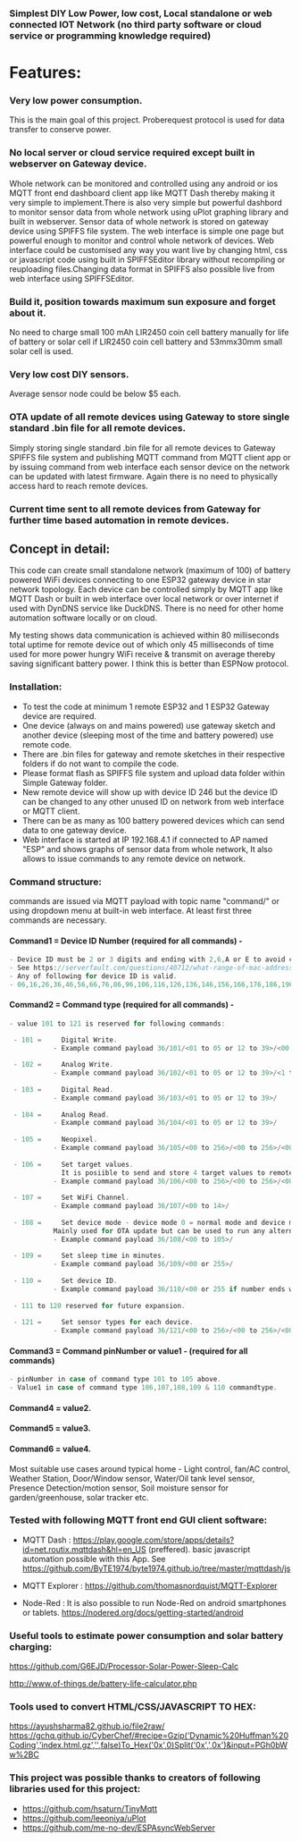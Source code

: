 ### Simplest DIY Low Power, low cost, Local standalone or web connected IOT Network (no third party software or cloud service or programming knowledge required) 

# Features:

### Very low power consumption.

This is the main goal of this project. Proberequest protocol is used for data transfer to conserve power.

### No local server or cloud service required except built in webserver on Gateway device.

Whole network can be monitored and controlled using any android or ios MQTT front end dashboard client app like MQTT Dash thereby making it very simple to implement.There is also very simple but powerful dashbord to monitor sensor data from whole network using uPlot graphing library and built in webserver. Sensor data of whole network is stored on gateway device using SPIFFS file system. The web interface is simple one page but powerful enough to monitor and control whole network of devices. Web interface could be customised any way you want live by changing html, css or javascript code using built in SPIFFSEditor library without recompiling or reuploading files.Changing data format in SPIFFS also possible live from web interface using SPIFFSEditor.


### Build it, position towards maximum sun exposure and forget about it. 

No need to charge small 100 mAh LIR2450 coin cell battery manually for life of battery or solar cell if LIR2450 coin cell battery and 53mmx30mm small solar cell is used.

### Very low cost DIY sensors.

Average sensor node could be below $5 each.

### OTA update of all remote devices using Gateway to store single standard .bin file for all remote devices. 

Simply storing single standard .bin file for all remote devices to Gateway SPIFFS file system and publishing MQTT command from MQTT client app or by issuing command from web interface each sensor device on the network can be updated with latest firmware. Again there is no need to physically access hard to reach remote devices.

### Current time sent to all remote devices from Gateway for further time based automation in remote devices. 

## Concept in detail:

This code can create small standalone network (maximum of 100) of battery powered WiFi devices connecting to one ESP32 gateway device in star network topology.
Each device can be controlled simply by MQTT app like MQTT Dash or built in web interface over local network or over internet if used with DynDNS service like DuckDNS.
There is no need for other home automation software locally or on cloud.

My testing shows data communication is achieved within 80 milliseconds total uptime for remote device out of which only 45 milliseconds of time used for more power hungry WiFi receive & transmit on average thereby saving significant battery power. I think this is better than ESPNow protocol.

### Installation:

- To test the code at minimum 1 remote ESP32 and 1 ESP32 Gateway device are required.
- One device (always on and mains powered) use gateway sketch and another device (sleeping most of the time and battery powered) use remote code.
- There are .bin files for gateway and remote sketches in their respective folders if do not want to compile the code.
- Please format flash as SPIFFS file system and upload data folder within Simple Gateway folder.
- New remote device will show up with device ID 246 but the device ID can be changed to any other unused ID on network from web interface or MQTT client.
- There can be as many as 100 battery powered devices which can send data to one gateway device. 
- Web interface is started at IP 192.168.4.1 if connected to AP named "ESP" and shows graphs of sensor data from whole network, It also allows to issue commands to   any remote device on network.

### Command structure:  

commands are issued via MQTT payload with topic name "command/" or using dropdown menu at built-in web interface. At least first three commands are necessary.
      
#### Command1 = Device ID Number (required for all commands) -               
```c
- Device ID must be 2 or 3 digits and ending with 2,6,A or E to avoid conflict with other devices.
- See https://serverfault.com/questions/40712/what-range-of-mac-addresses-can-i-safely-use-for-my-virtual-machines.
- Any of following for device ID is valid.
- 06,16,26,36,46,56,66,76,86,96,106,116,126,136,146,156,166,176,186,196,206,216,226,236,246.
```                                            
#### Command2 = Command type  (required for all commands)   -         
```c
- value 101 to 121 is reserved for following commands:

 - 101 =     Digital Write.
           - Example command payload 36/101/<01 to 05 or 12 to 39>/<00 0r 01>/ for digitalWrite.
           
 - 102 =     Analog Write.
           - Example command payload 36/102/<01 to 05 or 12 to 39>/<1 to 256>/ for analogWrite(pwm).
 
 - 103 =     Digital Read.
           - Example command payload 36/103/<01 to 05 or 12 to 39>/
 
 - 104 =     Analog Read.
           - Example command payload 36/104/<01 to 05 or 12 to 39>/
 
 - 105 =     Neopixel.
           - Example command payload 36/105/<00 to 256>/<00 to 256>/<00 to 256>/<00 to 256>/
           
 - 106 =     Set target values.
             It is posiible to send and store 4 target values to remote device for further automation locally in remote device.
           - Example command payload 36/106/<00 to 256>/<00 to 256>/<00 to 256>/<00 to 256>/
 
 - 107 =     Set WiFi Channel.
           - Example command payload 36/107/<00 to 14>/
           
 - 108 =     Set device mode - device mode 0 = normal mode and device mode 1 = OTA update.
           Mainly used for OTA update but can be used to run any alternative Code block.
           - Example command payload 36/108/<00 to 105>/ 
 
 - 109 =     Set sleep time in minutes.
           - Example command payload 36/109/<00 or 255>/
 
 - 110 =     Set device ID.
           - Example command payload 36/110/<00 or 255 if number ends with 2, 6, A, or E>/
           
 - 111 to 120 reserved for future expansion.
 
 - 121 =     Set sensor types for each device.
           - Example command payload 36/121/<00 to 256>/<00 to 256>/<00 to 256>/<00 to 256>/
```
#### Command3 = Command  pinNumber or value1  -    (required for all commands)        
```c
- pinNumber in case of command type 101 to 105 above. 
- Value1 in case of command type 106,107,108,109 & 110 commandtype.

```                                            
#### Command4 = value2.           

#### Command5 = value3.           

#### Command6 = value4.          

Most suitable use cases around typical home - Light control, fan/AC control, Weather Station, Door/Window sensor, Water/Oil tank level sensor, Presence Detection/motion sensor, Soil moisture sensor for garden/greenhouse, solar tracker etc. 


### Tested with following MQTT front end GUI client software:

- MQTT Dash : https://play.google.com/store/apps/details?id=net.routix.mqttdash&hl=en_US (preffered).
            basic javascript automation possible with this App. 
            See https://github.com/ByTE1974/byte1974.github.io/tree/master/mqttdash/js

- MQTT Explorer : https://github.com/thomasnordquist/MQTT-Explorer

- Node-Red :
It is also possible to run Node-Red on android smartphones or tablets. 
https://nodered.org/docs/getting-started/android

### Useful tools to estimate power consumption and solar battery charging:

https://github.com/G6EJD/Processor-Solar-Power-Sleep-Calc

http://www.of-things.de/battery-life-calculator.php
      
### Tools used to convert HTML/CSS/JAVASCRIPT TO HEX: 

https://ayushsharma82.github.io/file2raw/      
https://gchq.github.io/CyberChef/#recipe=Gzip('Dynamic%20Huffman%20Coding','index.html.gz','',false)To_Hex('0x',0)Split('0x',',0x')&input=PGh0bWw%2BC


### This project was possible thanks to creators of following libraries used for this project:
 
 - https://github.com/hsaturn/TinyMqtt
 - https://github.com/leeoniya/uPlot   
 - https://github.com/me-no-dev/ESPAsyncWebServer
